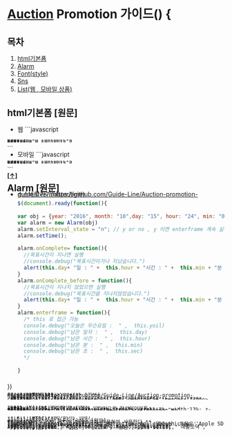 
# [Auction](http://www.auction.co.kr) Promotion  가이드() {


## <a name='TOC'><a name='TOC'>목차</a>

  1. [html기본폼](#default)
  1. [Alarm](#alarm)
  1. [Font(style)](#font)
  1. [Sns](#sns)  
  1. [List(웹 , 모바일 상품)](https://github.com/Guide-Line/Auction-promotion-guide/tree/master/list#list)

  
 ## <a name='default'>html기본폼</a> [원문]

   - 웹
    ```javascript
<!DOCTYPE html PUBLIC "-//W3C//DTD XHTML 1.0 Transitional//EN" "http://www.w3.org/TR/xhtml1/DTD/xhtml1-transitional.dtd">
<html xmlns="http://www.w3.org/1999/xhtml">
<head>
<meta http-equiv="Content-Type" content="text/html; charset=euc-kr" />
<meta http-equiv="X-UA-Compatible" content="IE=edge,chrome=1" />

<!-- cmtool 하단 상품 운영시 jquery 는 주석처리한후 업로드 한다 -->
<script type="text/javascript" src="http://script.auction.co.kr/common/jquery.js"></script>


<title>옥션 - 프로모션명</title>
<style>
  *{padding: 0; margin:0; border: 0;}
  #p_wrapper{position:relative; width:100%; line-height: 0px;}
  #p_wrapper img{vertical-align: top; line-height: 0px;}
  
  #p_header{position: relative; width:100%;}
  #p_contents{position: relative; width:100%;}
  #p_footer{position: relative; width:100%;}
</style>
</head>

<body>
  <div id="p_wrapper">
    <div id="p_header">
      
    </div>
    <div id="p_contents">
      
    </div>
    <div id="p_contents">
      
    </div>
  </div>
</body>
</html>
   ``` 

   - 모바일
    ```javascript
<!DOCTYPE html PUBLIC "-//W3C//DTD XHTML 1.0 Transitional//EN" "http://www.w3.org/TR/xhtml1/DTD/xhtml1-transitional.dtd">
<html xmlns="http://www.w3.org/1999/xhtml">
<head>
<meta http-equiv="Content-Type" content="text/html; charset=euc-kr" />
<meta http-equiv="X-UA-Compatible" content="IE=edge,chrome=1" />

<!-- cmtool 하단 상품 운영시 jquery 는 주석처리한후 업로드 한다 -->
<script type="text/javascript" src="http://script.auction.co.kr/common/jquery.js"></script>


<title>옥션 - 프로모션명</title>
<style>
  *{padding: 0; margin:0; border: 0;}
  #p_wrapper{position:relative; width:100%; line-height: 0px; max-width:640px; margin: 0 auto}
  #p_wrapper img{vertical-align: top; line-height: 0px; width:100%;}
  
  #p_header{position: relative; width:100%;}
  #p_contents{position: relative; width:100%;}
  #p_footer{position: relative; width:100%;}
</style>
</head>

<body>
  <div id="p_wrapper">
    <div id="p_header">
      
    </div>
    <div id="p_contents">
      
    </div>
    <div id="p_contents">
      
    </div>
  </div>
</body>
</html>
   ```

**[[↑]](#TOC)**

## <a name='alarm'>Alarm</a> [원문]

  - 소스바로가기(https://github.com/Guide-Line/Auction-promotion-guide/tree/master/time)

   
    ```javascript
    $(document).ready(function(){
    
    var obj = {year: "2016", month: "10",day: "15", hour: "24", min: "00", sec: "00"}//목표시간 설정하기
    var alarm = new Alarm(obj)
    alarm.setInterval_state = "n"; // y or no , y 이면 enterframe 계속 실행
    alarm.setTime();
  
    alarm.onComplete= function(){
      //목표시간이 지나면 실행
      //console.debug("목표시간이거나 지났습니다.")
      alert(this.day+ "일 : " +  this.hour + "시간 : " +  this.min + "분 : "  +this.sec + "초")
    }
    alarm.onComplete_before = function(){
      //목표시간이 지나지 않았으면 실행
      //console.debug("목표시간을 지나지않았습니다.")
      alert(this.day+ "일 : " +  this.hour + "시간 : " +  this.min + "분 : "  +this.sec + "초 남았습니다.")
    }
    alarm.enterframe = function(){
      /* this 로 접근 가능
      console.debug("오늘은 무슨요일 :  " ,  this.yoil)
      console.debug("남은 일자 :  " ,  this.day)
      console.debug("남은 시간 :  " ,  this.hour)
      console.debug("남은 분 :  " ,  this.min)
      console.debug("남은 초 :  " ,  this.sec)
      */
      
    }
  
  })
   ``` 

**[[↑]](#TOC)**

## <a name='sns'>Sns</a> [원문]

  - 소스바로가기(https://github.com/Guide-Line/Auction-promotion-guide/tree/master/sns)

  
    ```javascript
    웹
    <style>
    .ifr_sns{top:20px;right:0px;position: absolute;}
    <html>
    <iframe class="ifr_sns" src="sns.html" width="56" height="320" scrolling="no" frameborder="0" allowTransparency="true"></iframe>
   ``` 
    ![Alt text](/img/wsns.jpg)  



    ```javascript
    모바일
    <style> : 우측 상단에 위치 하게 인라인으로 작성되어있음
    <html>
    <iframe style="position: absolute; top:1%; right:3%; width:13%; z-index:10;" src="m_sns.html" width="100%"  scrolling="no" frameborder="0" allowTransparency="true"></iframe>

  
   ``` 

    ![Alt text](/img/msns.jpg) 


**[[↑]](#TOC)**

    


## <a name='font'>Font</a> [원문]
   
 
**옥션작업시 시스템 폰트는 아래와같이 적용하여 사용한다.**

**모바일**

font-family:Roboto, Droid Sans, Helvetica, AppleSDGothicNeo, 'Apple SD 산돌고딕 Neo', Apple-Gothic, '애플고딕', 'Tahoma', 'dotum', '돋움', 'gulim', '굴림', sans-serif;

**웹**

font-family:"맑은 고딕", Roboto, Droid Sans, Helvetica, AppleSDGothicNeo, 'Apple SD 산돌고딕 Neo', Apple-Gothic, '애플고딕', 'Tahoma', 'dotum', '돋움', 'gulim', '굴림', sans-serif;


**[[↑]](#TOC)**



